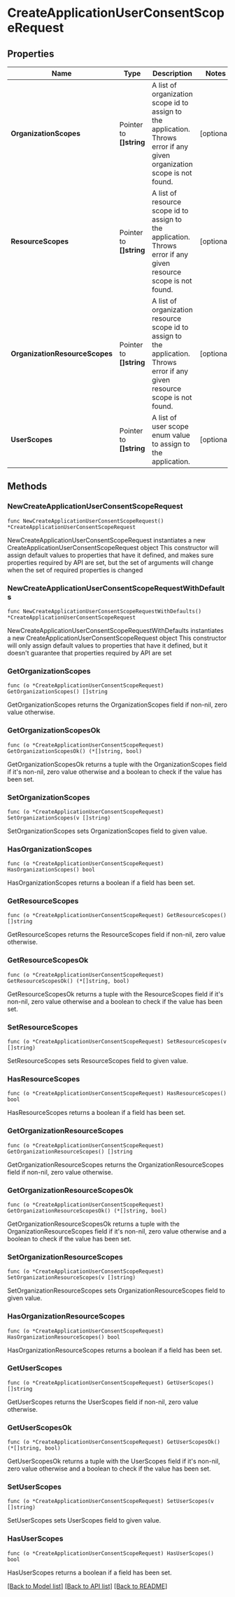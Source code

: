 # CreateApplicationUserConsentScopeRequest

## Properties

Name | Type | Description | Notes
------------ | ------------- | ------------- | -------------
**OrganizationScopes** | Pointer to **[]string** | A list of organization scope id to assign to the application. Throws error if any given organization scope is not found. | [optional] 
**ResourceScopes** | Pointer to **[]string** | A list of resource scope id to assign to the application. Throws error if any given resource scope is not found. | [optional] 
**OrganizationResourceScopes** | Pointer to **[]string** | A list of organization resource scope id to assign to the application. Throws error if any given resource scope is not found. | [optional] 
**UserScopes** | Pointer to **[]string** | A list of user scope enum value to assign to the application. | [optional] 

## Methods

### NewCreateApplicationUserConsentScopeRequest

`func NewCreateApplicationUserConsentScopeRequest() *CreateApplicationUserConsentScopeRequest`

NewCreateApplicationUserConsentScopeRequest instantiates a new CreateApplicationUserConsentScopeRequest object
This constructor will assign default values to properties that have it defined,
and makes sure properties required by API are set, but the set of arguments
will change when the set of required properties is changed

### NewCreateApplicationUserConsentScopeRequestWithDefaults

`func NewCreateApplicationUserConsentScopeRequestWithDefaults() *CreateApplicationUserConsentScopeRequest`

NewCreateApplicationUserConsentScopeRequestWithDefaults instantiates a new CreateApplicationUserConsentScopeRequest object
This constructor will only assign default values to properties that have it defined,
but it doesn't guarantee that properties required by API are set

### GetOrganizationScopes

`func (o *CreateApplicationUserConsentScopeRequest) GetOrganizationScopes() []string`

GetOrganizationScopes returns the OrganizationScopes field if non-nil, zero value otherwise.

### GetOrganizationScopesOk

`func (o *CreateApplicationUserConsentScopeRequest) GetOrganizationScopesOk() (*[]string, bool)`

GetOrganizationScopesOk returns a tuple with the OrganizationScopes field if it's non-nil, zero value otherwise
and a boolean to check if the value has been set.

### SetOrganizationScopes

`func (o *CreateApplicationUserConsentScopeRequest) SetOrganizationScopes(v []string)`

SetOrganizationScopes sets OrganizationScopes field to given value.

### HasOrganizationScopes

`func (o *CreateApplicationUserConsentScopeRequest) HasOrganizationScopes() bool`

HasOrganizationScopes returns a boolean if a field has been set.

### GetResourceScopes

`func (o *CreateApplicationUserConsentScopeRequest) GetResourceScopes() []string`

GetResourceScopes returns the ResourceScopes field if non-nil, zero value otherwise.

### GetResourceScopesOk

`func (o *CreateApplicationUserConsentScopeRequest) GetResourceScopesOk() (*[]string, bool)`

GetResourceScopesOk returns a tuple with the ResourceScopes field if it's non-nil, zero value otherwise
and a boolean to check if the value has been set.

### SetResourceScopes

`func (o *CreateApplicationUserConsentScopeRequest) SetResourceScopes(v []string)`

SetResourceScopes sets ResourceScopes field to given value.

### HasResourceScopes

`func (o *CreateApplicationUserConsentScopeRequest) HasResourceScopes() bool`

HasResourceScopes returns a boolean if a field has been set.

### GetOrganizationResourceScopes

`func (o *CreateApplicationUserConsentScopeRequest) GetOrganizationResourceScopes() []string`

GetOrganizationResourceScopes returns the OrganizationResourceScopes field if non-nil, zero value otherwise.

### GetOrganizationResourceScopesOk

`func (o *CreateApplicationUserConsentScopeRequest) GetOrganizationResourceScopesOk() (*[]string, bool)`

GetOrganizationResourceScopesOk returns a tuple with the OrganizationResourceScopes field if it's non-nil, zero value otherwise
and a boolean to check if the value has been set.

### SetOrganizationResourceScopes

`func (o *CreateApplicationUserConsentScopeRequest) SetOrganizationResourceScopes(v []string)`

SetOrganizationResourceScopes sets OrganizationResourceScopes field to given value.

### HasOrganizationResourceScopes

`func (o *CreateApplicationUserConsentScopeRequest) HasOrganizationResourceScopes() bool`

HasOrganizationResourceScopes returns a boolean if a field has been set.

### GetUserScopes

`func (o *CreateApplicationUserConsentScopeRequest) GetUserScopes() []string`

GetUserScopes returns the UserScopes field if non-nil, zero value otherwise.

### GetUserScopesOk

`func (o *CreateApplicationUserConsentScopeRequest) GetUserScopesOk() (*[]string, bool)`

GetUserScopesOk returns a tuple with the UserScopes field if it's non-nil, zero value otherwise
and a boolean to check if the value has been set.

### SetUserScopes

`func (o *CreateApplicationUserConsentScopeRequest) SetUserScopes(v []string)`

SetUserScopes sets UserScopes field to given value.

### HasUserScopes

`func (o *CreateApplicationUserConsentScopeRequest) HasUserScopes() bool`

HasUserScopes returns a boolean if a field has been set.


[[Back to Model list]](../README.md#documentation-for-models) [[Back to API list]](../README.md#documentation-for-api-endpoints) [[Back to README]](../README.md)


